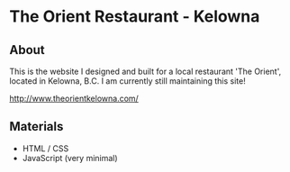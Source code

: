 # The Orient Restaurant - Kelowna
## About
This is the website I designed and built for a local restaurant 'The Orient', located in Kelowna, B.C. I am currently still maintaining this site!

http://www.theorientkelowna.com/ 

## Materials
- HTML / CSS
- JavaScript (very minimal)
